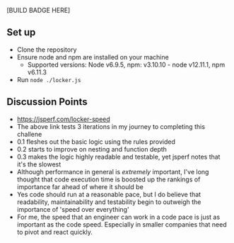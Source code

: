 [BUILD BADGE HERE]


## Set up

- Clone the repository
- Ensure node and npm are installed on your machine
  - Supported versions: Node v6.9.5, npm: v3.10.10 - node v12.11.1, npm v6.11.3
- Run `node ./locker.js`

## Discussion Points

- https://jsperf.com/locker-speed
- The above link tests 3 iterations in my journey to completing this challene
- 0.1 fleshes out the basic logic using the rules provided
- 0.2 starts to improve on nesting and function depth
- 0.3 makes the logic highly readable and testable, yet jsperf notes that it's the slowest
- Although performance in general is *extremely* important, I've long thought that code execution time is boosted up the rankings of importance far ahead of where it should be
- Yes code should run at a reasonable pace, but I do believe that readability, maintainability and testability begin to outweigh the importance of 'speed over everything'
- For me, the speed that an engineer can work in a code pace is just as important as the code speed. Especially in smaller companies that need to pivot and react quickly.